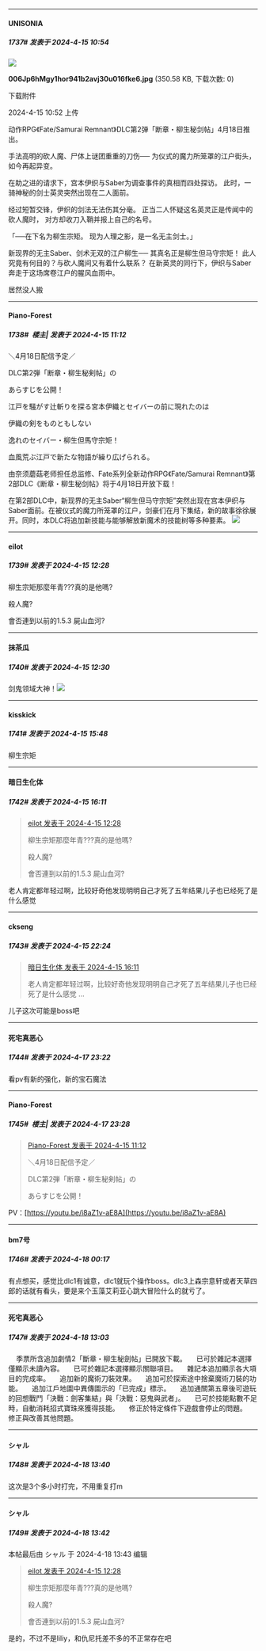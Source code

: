 ﻿
*****

####  UNISONIA  
##### 1737#       发表于 2024-4-15 10:54

<img src="https://img.saraba1st.com/forum/202404/15/105259nvbqmqvziqn22bfb.jpg" referrerpolicy="no-referrer">

<strong>006Jp6hMgy1hor941b2avj30u016fke6.jpg</strong> (350.58 KB, 下载次数: 0)

下载附件

2024-4-15 10:52 上传

动作RPG《Fate/Samurai Remnant》DLC第2弹「断章・柳生秘剑帖」4月18日推出。

手法高明的砍人魔、尸体上谜团重重的刀伤──
为仪式的魔力所笼罩的江户街头，如今再起异变。

在助之进的请求下，宫本伊织与Saber为调查事件的真相而四处探访。
此时，一骑神秘的剑士英灵突然出现在二人面前。

经过短暂交锋，伊织的剑法无法伤其分毫。
正当二人怀疑这名英灵正是传闻中的砍人魔时，
对方却收刀入鞘并报上自己的名号。

「──在下名为柳生宗矩。
现为人理之影，是一名无主剑士。」

新现界的无主Saber、剑术无双的江户柳生──
其真名正是柳生但马守宗矩！ 此人究竟有何目的？与砍人魔间又有着什么联系？
在新英灵的同行下，伊织与Saber奔走于这场席卷江户的腥风血雨中。

居然没人搬


*****

####  Piano-Forest  
##### 1738#         楼主| 发表于 2024-4-15 11:12

＼4月18日配信予定／

DLC第2弾「断章・柳生秘剣帖」の

あらすじを公開！

江戸を騒がす辻斬りを探る宮本伊織とセイバーの前に現れたのは

伊織の剣をものともしない

逸れのセイバー・柳生但馬守宗矩！

血風荒ぶ江戸で新たな物語が繰り広げられる。

由奈须蘑菇老师担任总监修、Fate系列全新动作RPG《Fate/Samurai Remnant》第2部DLC《断章・柳生秘剑帖》将于4月18日开放下载！

在第2部DLC中，新现界的无主Saber“柳生但马守宗矩”突然出现在宫本伊织与Saber面前。在被仪式的魔力所笼罩的江户，剑豪们在月下集结，新的故事徐徐展开。同时，本DLC将追加新技能与能够解放新魔术的技能树等多种要素。
<img src="https://p.sda1.dev/16/5a634134beeef5169b29d2928a028528/006Jp6hMgy1hor941b2avj30u016fke6.jpg" referrerpolicy="no-referrer">


*****

####  eilot  
##### 1739#       发表于 2024-4-15 12:28

柳生宗矩那麼年青???真的是他嗎?

殺人魔?

會否連到以前的1.5.3 屍山血河?


*****

####  抹茶瓜  
##### 1740#       发表于 2024-4-15 12:30

剑鬼领域大神！<img src="https://static.saraba1st.com/image/smiley/face2017/086.png" referrerpolicy="no-referrer">


*****

####  kisskick  
##### 1741#       发表于 2024-4-15 15:48

柳生宗矩


*****

####  暗日生化体  
##### 1742#       发表于 2024-4-15 16:11

<blockquote><a href="httphttps://bbs.saraba1st.com/2b/forum.php?mod=redirect&amp;goto=findpost&amp;pid=64602860&amp;ptid=2112855" target="_blank">eilot 发表于 2024-4-15 12:28</a>

柳生宗矩那麼年青???真的是他嗎?

殺人魔?

會否連到以前的1.5.3 屍山血河?</blockquote>
老人肯定都年轻过啊，比较好奇他发现明明自己才死了五年结果儿子也已经死了是什么感觉


*****

####  ckseng  
##### 1743#       发表于 2024-4-15 22:24

<blockquote><a href="httphttps://bbs.saraba1st.com/2b/forum.php?mod=redirect&amp;goto=findpost&amp;pid=64605823&amp;ptid=2112855" target="_blank">暗日生化体 发表于 2024-4-15 16:11</a>

老人肯定都年轻过啊，比较好奇他发现明明自己才死了五年结果儿子也已经死了是什么感觉 ...</blockquote>
儿子这次可能是boss吧


*****

####  死宅真恶心  
##### 1744#       发表于 2024-4-17 23:22

看pv有新的强化，新的宝石魔法


*****

####  Piano-Forest  
##### 1745#         楼主| 发表于 2024-4-17 23:28

<blockquote><a href="httphttps://bbs.saraba1st.com/2b/forum.php?mod=redirect&amp;goto=findpost&amp;pid=64601899&amp;ptid=2112855" target="_blank">Piano-Forest 发表于 2024-4-15 11:12</a>

＼4月18日配信予定／

DLC第2弾「断章・柳生秘剣帖」の

あらすじを公開！</blockquote>
PV：[https://youtu.be/i8aZ1v-aE8A](https://youtu.be/i8aZ1v-aE8A)


*****

####  bm7号  
##### 1746#       发表于 2024-4-18 00:17

有点想买，感觉比dlc1有诚意，dlc1就玩个操作boss。dlc3上森宗意轩或者天草四郎的话就有看头，要是来个玉藻艾莉亚心跳大冒险什么的就亏了。


*****

####  死宅真恶心  
##### 1747#       发表于 2024-4-18 13:03

    季票所含追加劇情2「斷章・柳生秘劍帖」已開放下載。
    已可於雜記本選擇僅顯示未讀內容。
    已可於雜記本選擇顯示關聯項目。
    雜記本追加顯示各大項目的完成率。
    追加新的魔術刀裝效果。
    追加可於探索途中捨棄魔術刀裝的功能。
    追加江戶地圖中異傳圖示的「已完成」標示。
    追加通關第五章後可遊玩的回想戰鬥「決戰：劍客集結」與「決戰：惡鬼與武者」。
    已可於技能點數不足時，自動消耗招式寶珠來獲得技能。
    修正於特定條件下遊戲會停止的問題。
    修正與改善其他問題。


*****

####  シャル  
##### 1748#       发表于 2024-4-18 13:40

这次是3个多小时打完，不用重复打m

*****

####  シャル  
##### 1749#       发表于 2024-4-18 13:42

 本帖最后由 シャル 于 2024-4-18 13:43 编辑 
<blockquote><a href="httphttps://bbs.saraba1st.com/2b/forum.php?mod=redirect&amp;goto=findpost&amp;pid=64602860&amp;ptid=2112855" target="_blank">eilot 发表于 2024-4-15 12:28</a>

柳生宗矩那麼年青???真的是他嗎?

殺人魔?

會否連到以前的1.5.3 屍山血河?</blockquote>
是的，不过不是liliy，和仇尼托差不多的不正常存在吧

